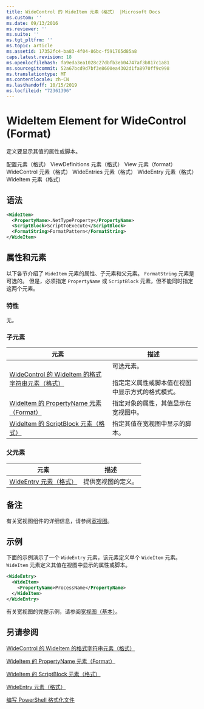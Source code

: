 ```yaml
---
title: WideControl 的 WideItem 元素（格式） |Microsoft Docs
ms.custom: ''
ms.date: 09/13/2016
ms.reviewer: ''
ms.suite: ''
ms.tgt_pltfrm: ''
ms.topic: article
ms.assetid: 17352fc4-ba83-4f04-86bc-f591765d85a8
caps.latest.revision: 18
ms.openlocfilehash: fa9eda3ea1028c27dbfb3eb04747af3b817c1a81
ms.sourcegitcommit: 52a67bcd9d7bf3e8600ea4302d1fa8970ff9c998
ms.translationtype: MT
ms.contentlocale: zh-CN
ms.lasthandoff: 10/15/2019
ms.locfileid: "72361396"
---
```

# <a name="wideitem-element-for-widecontrol-format"></a>WideItem Element for WideControl (Format)

定义要显示其值的属性或脚本。

配置元素（格式） ViewDefinitions 元素（格式） View 元素（format） WideControl 元素（格式） WideEntries 元素（格式） WideEntry 元素（格式） WideItem 元素（格式）

## <a name="syntax"></a>语法

```xml
<WideItem>
  <PropertyName>.NetTypeProperty</PropertyName>
  <ScriptBlock>ScriptToExecute</ScriptBlock>
  <FormatString>FormatPattern</FormatString>
</WideItem>
```

## <a name="attributes-and-elements"></a>属性和元素

以下各节介绍了 `WideItem` 元素的属性、子元素和父元素。 `FormatString` 元素是可选的。 但是，必须指定 `PropertyName` 或 `ScriptBlock` 元素，但不能同时指定这两个元素。

### <a name="attributes"></a>特性

无。

### <a name="child-elements"></a>子元素

|元素|描述|
|-------------|-----------------|
|[WideControl 的 WideItem 的格式字符串元素（格式）](./formatstring-element-for-wideitem-for-widecontrol-format.md)|可选元素。<br /><br /> 指定定义属性或脚本值在视图中显示方式的格式模式。|
|[WideItem 的 PropertyName 元素（Format）](./propertyname-element-for-wideitem-for-widecontrol-format.md)|指定对象的属性，其值显示在宽视图中。|
|[WideItem 的 ScriptBlock 元素（格式）](./scriptblock-element-for-wideitem-for-widecontrol-format.md)|指定其值在宽视图中显示的脚本。|

### <a name="parent-elements"></a>父元素

|元素|描述|
|-------------|-----------------|
|[WideEntry 元素（格式）](./wideentry-element-for-widecontrol-format.md)|提供宽视图的定义。|

## <a name="remarks"></a>备注

有关宽视图组件的详细信息，请参阅[宽视图](./creating-a-wide-view.md)。

## <a name="example"></a>示例

下面的示例演示了一个 `WideEntry` 元素，该元素定义单个 `WideItem` 元素。 `WideItem` 元素定义其值在视图中显示的属性或脚本。

```xml
<WideEntry>
  <WideItem>
    <PropertyName>ProcessName</PropertyName>
  </WideItem>
</WideEntry>
```

有关宽视图的完整示例，请参阅[宽视图（基本）](./wide-view-basic.md)。

## <a name="see-also"></a>另请参阅

[WideControl 的 WideItem 的格式字符串元素（格式）](./formatstring-element-for-wideitem-for-widecontrol-format.md)

[WideItem 的 PropertyName 元素（Format）](./propertyname-element-for-wideitem-for-widecontrol-format.md)

[WideItem 的 ScriptBlock 元素（格式）](./scriptblock-element-for-wideitem-for-widecontrol-format.md)

[WideEntry 元素（格式）](./wideentry-element-for-widecontrol-format.md)

[编写 PowerShell 格式化文件](./writing-a-powershell-formatting-file.md)
